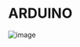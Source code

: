 # ARDUINO


 ![image](https://user-images.githubusercontent.com/63377207/111077888-9f440b00-84d1-11eb-9edf-113b854894ee.png)

